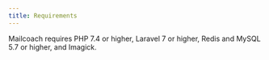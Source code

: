 ```yaml
---
title: Requirements
---
```


Mailcoach requires PHP 7.4 or higher, Laravel 7 or higher, Redis and MySQL 5.7 or higher, and Imagick.

